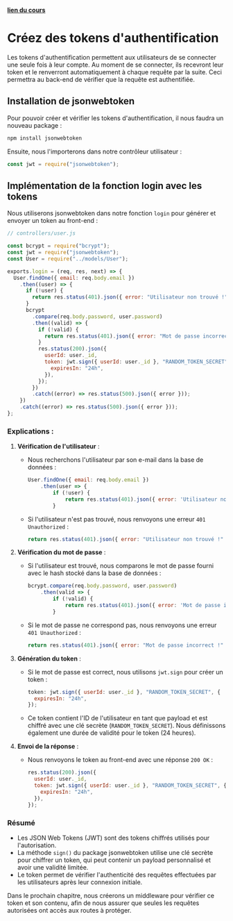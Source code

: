 [**lien du cours**](https://openclassrooms.com/fr/courses/6390246-passez-au-full-stack-avec-node-js-express-et-mongodb/6466557-creez-des-tokens-dauthentification)

# Créez des tokens d'authentification

Les tokens d'authentification permettent aux utilisateurs de se connecter une seule fois à leur compte. Au moment de se connecter, ils recevront leur token et le renverront automatiquement à chaque requête par la suite. Ceci permettra au back-end de vérifier que la requête est authentifiée.

## Installation de jsonwebtoken

Pour pouvoir créer et vérifier les tokens d'authentification, il nous faudra un nouveau package :

```bash
npm install jsonwebtoken
```

Ensuite, nous l'importerons dans notre contrôleur utilisateur :

```javascript
const jwt = require("jsonwebtoken");
```

## Implémentation de la fonction login avec les tokens

Nous utiliserons jsonwebtoken dans notre fonction `login` pour générer et envoyer un token au front-end :

```javascript
// controllers/user.js

const bcrypt = require("bcrypt");
const jwt = require("jsonwebtoken");
const User = require("../models/User");

exports.login = (req, res, next) => {
  User.findOne({ email: req.body.email })
    .then((user) => {
      if (!user) {
        return res.status(401).json({ error: "Utilisateur non trouvé !" });
      }
      bcrypt
        .compare(req.body.password, user.password)
        .then((valid) => {
          if (!valid) {
            return res.status(401).json({ error: "Mot de passe incorrect !" });
          }
          res.status(200).json({
            userId: user._id,
            token: jwt.sign({ userId: user._id }, "RANDOM_TOKEN_SECRET", {
              expiresIn: "24h",
            }),
          });
        })
        .catch((error) => res.status(500).json({ error }));
    })
    .catch((error) => res.status(500).json({ error }));
};
```

### Explications :

1. **Vérification de l'utilisateur** :

   - Nous recherchons l'utilisateur par son e-mail dans la base de données :

     ```javascript
     User.findOne({ email: req.body.email })
         .then(user => {
             if (!user) {
                 return res.status(401).json({ error: 'Utilisateur non trouvé !' });
             }
     ```

   - Si l'utilisateur n'est pas trouvé, nous renvoyons une erreur `401 Unauthorized` :
     ```javascript
     return res.status(401).json({ error: "Utilisateur non trouvé !" });
     ```

2. **Vérification du mot de passe** :

   - Si l'utilisateur est trouvé, nous comparons le mot de passe fourni avec le hash stocké dans la base de données :

     ```javascript
     bcrypt.compare(req.body.password, user.password)
         .then(valid => {
             if (!valid) {
                 return res.status(401).json({ error: 'Mot de passe incorrect !' });
             }
     ```

   - Si le mot de passe ne correspond pas, nous renvoyons une erreur `401 Unauthorized` :
     ```javascript
     return res.status(401).json({ error: "Mot de passe incorrect !" });
     ```

3. **Génération du token** :

   - Si le mot de passe est correct, nous utilisons `jwt.sign` pour créer un token :

     ```javascript
     token: jwt.sign({ userId: user._id }, "RANDOM_TOKEN_SECRET", {
       expiresIn: "24h",
     });
     ```

   - Ce token contient l'ID de l'utilisateur en tant que payload et est chiffré avec une clé secrète (`RANDOM_TOKEN_SECRET`). Nous définissons également une durée de validité pour le token (24 heures).

4. **Envoi de la réponse** :
   - Nous renvoyons le token au front-end avec une réponse `200 OK` :
     ```javascript
     res.status(200).json({
       userId: user._id,
       token: jwt.sign({ userId: user._id }, "RANDOM_TOKEN_SECRET", {
         expiresIn: "24h",
       }),
     });
     ```

### Résumé

- Les JSON Web Tokens (JWT) sont des tokens chiffrés utilisés pour l'autorisation.
- La méthode `sign()` du package jsonwebtoken utilise une clé secrète pour chiffrer un token, qui peut contenir un payload personnalisé et avoir une validité limitée.
- Le token permet de vérifier l'authenticité des requêtes effectuées par les utilisateurs après leur connexion initiale.

Dans le prochain chapitre, nous créerons un middleware pour vérifier ce token et son contenu, afin de nous assurer que seules les requêtes autorisées ont accès aux routes à protéger.
